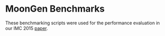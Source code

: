 MoonGen Benchmarks
==================

These benchmarking scripts were used for the performance evaluation in our IMC 2015 [paper](http://www.net.in.tum.de/fileadmin/bibtex/publications/papers/MoonGen_IMC2015.pdf).
